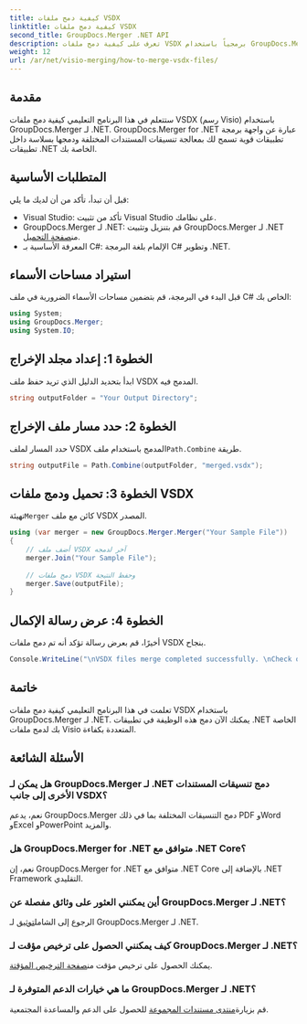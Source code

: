 ```yaml
---
title: كيفية دمج ملفات VSDX
linktitle: كيفية دمج ملفات VSDX
second_title: GroupDocs.Merger .NET API
description: تعرف على كيفية دمج ملفات VSDX برمجياً باستخدام GroupDocs.Merger لـ .NET. يوفر هذا البرنامج التعليمي إرشادات خطوة بخطوة مع نماذج التعليمات البرمجية.
weight: 12
url: /ar/net/visio-merging/how-to-merge-vsdx-files/
---
```

## مقدمة
ستتعلم في هذا البرنامج التعليمي كيفية دمج ملفات VSDX (رسم Visio) باستخدام GroupDocs.Merger لـ .NET. GroupDocs.Merger for .NET عبارة عن واجهة برمجة تطبيقات قوية تسمح لك بمعالجة تنسيقات المستندات المختلفة ودمجها بسلاسة داخل تطبيقات .NET الخاصة بك.
## المتطلبات الأساسية
قبل أن تبدأ، تأكد من أن لديك ما يلي:
- Visual Studio: تأكد من تثبيت Visual Studio على نظامك.
-  GroupDocs.Merger لـ .NET: قم بتنزيل وتثبيت GroupDocs.Merger لـ .NET من[صفحة التحميل](https://releases.groupdocs.com/merger/net/).
- المعرفة الأساسية بـ C#: الإلمام بلغة البرمجة C# وتطوير .NET.

## استيراد مساحات الأسماء
قبل البدء في البرمجة، قم بتضمين مساحات الأسماء الضرورية في ملف C# الخاص بك:
```csharp
using System; 
using GroupDocs.Merger;
using System.IO;
```
## الخطوة 1: إعداد مجلد الإخراج
ابدأ بتحديد الدليل الذي تريد حفظ ملف VSDX المدمج فيه.
```csharp
string outputFolder = "Your Output Directory";
```
## الخطوة 2: حدد مسار ملف الإخراج
 حدد المسار لملف VSDX المدمج باستخدام ملف`Path.Combine` طريقة.
```csharp
string outputFile = Path.Combine(outputFolder, "merged.vsdx");
```
## الخطوة 3: تحميل ودمج ملفات VSDX
 تهيئة`Merger` كائن مع ملف VSDX المصدر.
```csharp
using (var merger = new GroupDocs.Merger.Merger("Your Sample File"))
{
    // أضف ملف VSDX آخر لدمجه
    merger.Join("Your Sample File");
    
    // دمج ملفات VSDX وحفظ النتيجة
    merger.Save(outputFile);
}
```
## الخطوة 4: عرض رسالة الإكمال
أخيرًا، قم بعرض رسالة تؤكد أنه تم دمج ملفات VSDX بنجاح.
```csharp
Console.WriteLine("\nVSDX files merge completed successfully. \nCheck output in {0}", outputFolder);
```

## خاتمة
تعلمت في هذا البرنامج التعليمي كيفية دمج ملفات VSDX باستخدام GroupDocs.Merger لـ .NET. يمكنك الآن دمج هذه الوظيفة في تطبيقات .NET الخاصة بك لدمج ملفات Visio المتعددة بكفاءة.

## الأسئلة الشائعة
### هل يمكن لـ GroupDocs.Merger لـ .NET دمج تنسيقات المستندات الأخرى إلى جانب VSDX؟
نعم، يدعم GroupDocs.Merger دمج التنسيقات المختلفة بما في ذلك PDF وWord وExcel وPowerPoint والمزيد.
### هل GroupDocs.Merger for .NET متوافق مع .NET Core؟
نعم، إن GroupDocs.Merger for .NET متوافق مع .NET Core بالإضافة إلى .NET Framework التقليدي.
### أين يمكنني العثور على وثائق مفصلة عن GroupDocs.Merger لـ .NET؟
 الرجوع إلى الشامل[توثيق](https://tutorials.groupdocs.com/merger/net/) لـ GroupDocs.Merger لـ .NET.
### كيف يمكنني الحصول على ترخيص مؤقت لـ GroupDocs.Merger لـ .NET؟
 يمكنك الحصول على ترخيص مؤقت من[صفحة الترخيص المؤقتة](https://purchase.groupdocs.com/temporary-license/).
### ما هي خيارات الدعم المتوفرة لـ GroupDocs.Merger لـ .NET؟
 قم بزيارة[منتدى مستندات المجموعة](https://forum.groupdocs.com/c/merger/32) للحصول على الدعم والمساعدة المجتمعية.